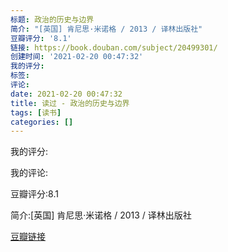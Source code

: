 ```yaml
---
标题: 政治的历史与边界
简介: "[英国] 肯尼思·米诺格 / 2013 / 译林出版社"
豆瓣评分: '8.1'
链接: https://book.douban.com/subject/20499301/
创建时间: '2021-02-20 00:47:32'
我的评分:
标签:
评论:
date: 2021-02-20 00:47:32
title: 读过 - 政治的历史与边界
tags: [读书]
categories: []
---
```


我的评分:

我的评论:

豆瓣评分:8.1

简介:[英国] 肯尼思·米诺格 / 2013 / 译林出版社

[豆瓣链接](https://book.douban.com/subject/20499301/)

